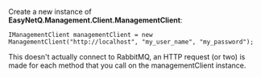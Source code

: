 Create a new instance of **EasyNetQ.Management.Client.ManagementClient**:

    IManagementClient managementClient = new ManagementClient("http://localhost", "my_user_name", "my_password");

This doesn't actually connect to RabbitMQ, an HTTP request (or two) is made for each method that you call on the managementClient instance.